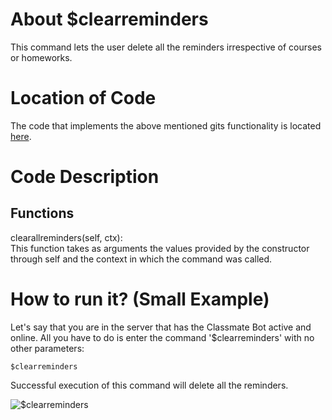 # About $clearreminders
This command lets the user delete all the reminders irrespective of courses or homeworks. 

# Location of Code
The code that implements the above mentioned gits functionality is located [here](https://github.com/SE21-Team2/ClassMateBot/blob/main/cogs/deadline.py).

# Code Description
## Functions
clearallreminders(self, ctx): <br>
This function takes as arguments the values provided by the constructor through self and the context in which the command was called. 

# How to run it? (Small Example)
Let's say that you are in the server that has the Classmate Bot active and online. All you have to do is 
enter the command '$clearreminders' with no other parameters:

```
$clearreminders
```
Successful execution of this command will delete all the reminders.

![$clearreminders](https://github.com/SE21-Team2/ClassMateBot/blob/main/data/media/clearreminders.PNG)
